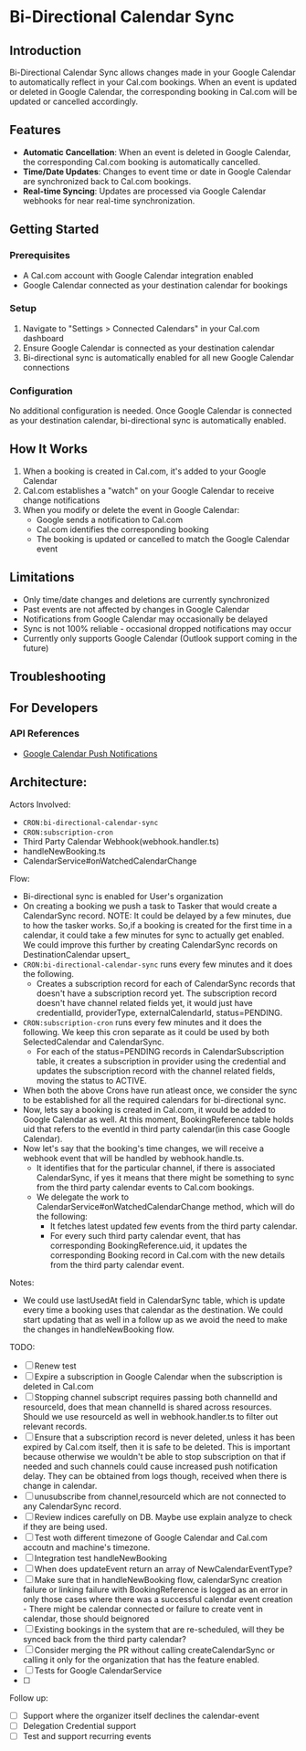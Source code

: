 # Bi-Directional Calendar Sync

## Introduction
Bi-Directional Calendar Sync allows changes made in your Google Calendar to automatically reflect in your Cal.com bookings. When an event is updated or deleted in Google Calendar, the corresponding booking in Cal.com will be updated or cancelled accordingly.

## Features
- **Automatic Cancellation**: When an event is deleted in Google Calendar, the corresponding Cal.com booking is automatically cancelled.
- **Time/Date Updates**: Changes to event time or date in Google Calendar are synchronized back to Cal.com bookings.
- **Real-time Syncing**: Updates are processed via Google Calendar webhooks for near real-time synchronization.

## Getting Started

### Prerequisites
- A Cal.com account with Google Calendar integration enabled
- Google Calendar connected as your destination calendar for bookings

### Setup
1. Navigate to "Settings > Connected Calendars" in your Cal.com dashboard
2. Ensure Google Calendar is connected as your destination calendar
3. Bi-directional sync is automatically enabled for all new Google Calendar connections

### Configuration
No additional configuration is needed. Once Google Calendar is connected as your destination calendar, bi-directional sync is automatically enabled.

## How It Works
1. When a booking is created in Cal.com, it's added to your Google Calendar
2. Cal.com establishes a "watch" on your Google Calendar to receive change notifications
3. When you modify or delete the event in Google Calendar:
   - Google sends a notification to Cal.com
   - Cal.com identifies the corresponding booking
   - The booking is updated or cancelled to match the Google Calendar event

## Limitations
- Only time/date changes and deletions are currently synchronized
- Past events are not affected by changes in Google Calendar
- Notifications from Google Calendar may occasionally be delayed
- Sync is not 100% reliable - occasional dropped notifications may occur
- Currently only supports Google Calendar (Outlook support coming in the future)

## Troubleshooting


## For Developers

### API References
- [Google Calendar Push Notifications](https://developers.google.com/workspace/calendar/api/guides/push)

## Architecture:

Actors Involved:
- `CRON:bi-directional-calendar-sync`
- `CRON:subscription-cron`
- Third Party Calendar Webhook(webhook.handler.ts)
- handleNewBooking.ts
- CalendarService#onWatchedCalendarChange

Flow:
- Bi-directional sync is enabled for User's organization
- On creating a booking we push a task to Tasker that would create a CalendarSync record. 
   NOTE: It could be delayed by a few minutes, due to how the tasker works. So,if a booking is created for the first time in a calendar, it could take a few minutes for sync to actually get enabled. We could improve this further by creating CalendarSync records on DestinationCalendar upsert_
- `CRON:bi-directional-calendar-sync` runs every few minutes and it does the following.
   - Creates a subscription record for each of CalendarSync records that doesn't have a subscription record yet. The subscription record doesn't have channel related fields yet, it would just have credentialId, providerType, externalCalendarId, status=PENDING.
- `CRON:subscription-cron` runs every few minutes and it does the following. We keep this cron separate as it could be used by both SelectedCalendar and CalendarSync.
   - For each of the status=PENDING records in CalendarSubscription table, it creates a subscription in provider using the credential and updates the subscription record with the channel related fields, moving the status to ACTIVE.
- When both the above Crons have run atleast once, we consider the sync to be established for all the required calendars for bi-directional sync.
- Now, lets say a booking is created in Cal.com, it would be added to Google Calendar as well. At this moment, BookingReference table holds uid that refers to the eventId in third party calendar(in this case Google Calendar).
- Now let's say that the booking's time changes, we will receive a webhook event that will be handled by webhook.handle.ts.
   - It identifies that for the particular channel, if there is associated CalendarSync, if yes it means that there might be something to sync from the third party calendar events to Cal.com bookings.
   - We delegate the work to CalendarService#onWatchedCalendarChange method, which will do the following:
      - It fetches latest updated few events from the third party calendar.
      - For every such third party calendar event, that has corresponding BookingReference.uid, it updates the corresponding Booking record in Cal.com with the new details from the third party calendar event.

Notes:
- We could use lastUsedAt field in CalendarSync table, which is update every time a booking uses that calendar as the destination. We could start updating that as well in a follow up as we avoid the need to make the changes in handleNewBooking flow.


TODO:
- [ ] Renew test
- [ ] Expire a subscription in Google Calendar when the subscription is deleted in Cal.com
- [ ] Stopping channel subscript requires passing both channelId and resourceId, does that mean channelId is shared across resources. Should we use resourceId as well in webhook.handler.ts to filter out relevant records.
- [ ] Ensure that a subscription record is never deleted, unless it has been expired by Cal.com itself, then it is safe to be deleted. This is important because otherwise we wouldn't be able to stop subscription on that if needed and such channels could cause increased push notification delay. They can be obtained from logs though, received when there is change in calendar.
- [ ] unusubscribe from channel,resourceId which are not connected to any CalendarSync record.
- [ ] Review indices carefully on DB. Maybe use explain analyze to check if they are being used.
- [ ] Test woth different timezone of Google Calendar and Cal.com accoutn and machine's timezone.
- [ ] Integration test handleNewBooking
- [ ] When does updateEvent return an array of NewCalendarEventType?
- [ ] Make sure that in handleNewBooking flow, calendarSync creation failure or linking failure with BookingReference is logged as an error in only those cases where there was a successful calendar event creation - There might be calendar connected or failure to create vent in calendar, those should beignored
- [ ] Existing bookings in the system that are re-scheduled, will they be synced back from the third party calendar?
- [ ] Consider merging the PR without calling createCalendarSync  or calling it only for the organization that has the feature enabled.
- [ ] Tests for Google CalendarService
- [ ] 

Follow up:
- [ ] Support where the organizer itself declines the calendar-event
- [ ] Delegation Credential support
- [ ] Test and support recurring events
